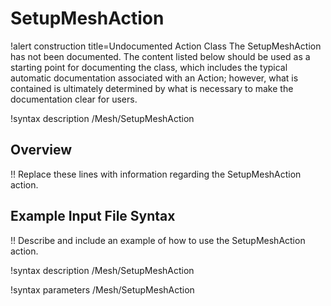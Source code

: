 # SetupMeshAction

!alert construction title=Undocumented Action Class
The SetupMeshAction has not been documented. The content listed below should be used as a starting point for
documenting the class, which includes the typical automatic documentation associated with an Action;
however, what is contained is ultimately determined by what is necessary to make the documentation
clear for users.

!syntax description /Mesh/SetupMeshAction

## Overview

!! Replace these lines with information regarding the SetupMeshAction action.

## Example Input File Syntax

!! Describe and include an example of how to use the SetupMeshAction action.

!syntax description /Mesh/SetupMeshAction

!syntax parameters /Mesh/SetupMeshAction
